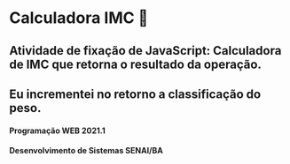 # Calculadora IMC 🔢

## Atividade de fixação de JavaScript: Calculadora de IMC que retorna o resultado da operação.
## Eu incrementei no retorno a classificação do peso.


#### Programação WEB 2021.1
#### Desenvolvimento de Sistemas SENAI/BA